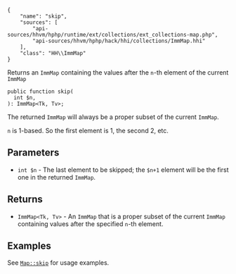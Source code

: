 ``` yamlmeta
{
    "name": "skip",
    "sources": [
        "api-sources/hhvm/hphp/runtime/ext/collections/ext_collections-map.php",
        "api-sources/hhvm/hphp/hack/hhi/collections/ImmMap.hhi"
    ],
    "class": "HH\\ImmMap"
}
```




Returns an ` ImmMap ` containing the values after the `` n ``-th element of the
current ``` ImmMap ```




``` Hack
public function skip(
  int $n,
): ImmMap<Tk, Tv>;
```




The returned ` ImmMap ` will always be a proper subset of the current
`` ImmMap ``.




` n ` is 1-based. So the first element is 1, the second 2, etc.




## Parameters




+ ` int $n ` - The last element to be skipped; the `` $n+1 `` element will be the
  first one in the returned ``` ImmMap ```.




## Returns




* ` ImmMap<Tk, Tv> ` - An `` ImmMap `` that is a proper subset of the current ``` ImmMap ```
  containing values after the specified ```` n ````-th element.




## Examples




See [` Map::skip `](</hack/reference/class/Map/skip/#examples>) for usage examples.
<!-- HHAPIDOC -->
